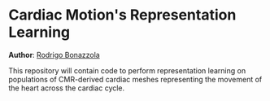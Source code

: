 # Cardiac Motion's Representation Learning
**Author**: [Rodrigo Bonazzola](https://www.github.com/rbonazzola)

This repository will contain code to perform representation learning on populations of CMR-derived cardiac meshes representing the movement of the heart across the cardiac cycle.

